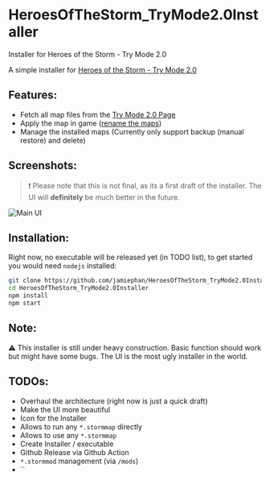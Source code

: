 # HeroesOfTheStorm_TryMode2.0Installer
Installer for Heroes of the Storm - Try Mode 2.0

A simple installer for [Heroes of the Storm - Try Mode 2.0](https://jamiephan.github.io/HeroesOfTheStorm_TryMode2.0/)

## Features:

- Fetch all map files from the [Try Mode 2.0 Page](https://github.com/jamiephan/HeroesOfTheStorm_TryMode2.0/releases/latest)
- Apply the map in game ([rename the maps](https://jamiephan.github.io/HeroesOfTheStorm_TryMode2.0/install.html#runStormmap-customstormmap))
- Manage the installed maps (Currently only support backup (manual restore) and delete)

## Screenshots:

> ❗ Please note that this is not final, as its a first draft of the installer. The UI will **definitely** be much better in the future.

![Main UI](https://i.imgur.com/hi4BlMw.png)

## Installation:

Right now, no executable will be released yet (in TODO list), to get started you would need `nodejs` installed:

```bash
git clone https://github.com/jamiephan/HeroesOfTheStorm_TryMode2.0Installer.git
cd HeroesOfTheStorm_TryMode2.0Installer
npm install
npm start
```


## Note:
⚠ This installer is still under heavy construction. Basic function should work but might have some bugs. The UI is the most ugly installer in the world.

## TODOs:

 - Overhaul the architecture (right now is just a quick draft)
 - Make the UI more beautiful
 - Icon for the Installer
 - Allows to run any `*.stormmap` directly
 - Allows to use any `*.stormmap`
 - Create Installer / executable
 - Github Release via Github Action
 - `*.stormmod` management (via `/mods`)
 - ``
